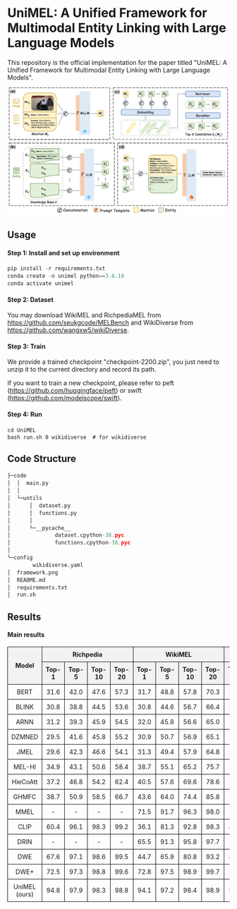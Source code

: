 # UniMEL: A Unified Framework for Multimodal Entity Linking with Large Language Models

This repository is the official implementation for the paper titled "UniMEL: A Unified Framework for Multimodal Entity Linking with Large Language Models".

<p align="center">
  <img src="framework.png" alt="unimel" width="640">
</p>

## Usage

#### Step 1: Install and set up environment

```python
pip install -r requirements.txt
conda create -n unimel python==3.8.18
conda activate unimel
```



#### Step 2: Dataset

You may download WikiMEL and RichpediaMEL from https://github.com/seukgcode/MELBench and WikiDiverse from https://github.com/wangxw5/wikiDiverse.

#### Step 3: Train

We provide a trained checkpoint "checkpoint-2200.zip", you just need to unzip it to the current directory and record its path.

If you want to train a new checkpoint, please refer to peft (https://github.com/huggingface/peft) or swift (https://github.com/modelscope/swift).



#### Step 4: Run

```
cd UniMEL
bash run.sh 0 wikidiverse  # for wikidiverse
```



## Code Structure

```python
├─code
│  │  main.py
│  │  
│  └─untils
│      │  dataset.py
│      │  functions.py
│      │  
│      └─__pycache__
│              dataset.cpython-38.pyc
│              functions.cpython-38.pyc
│              
└─config
        wikidiverse.yaml
│  framework.png
│  README.md
│  requirements.txt
│  run.sh
```

## Results

#### Main results

<!DOCTYPE html>
<html lang="en">
<head>
<meta charset="UTF-8">
<title>Model Performance Table</title>
<style>
  table {
    width: 100%;
    border-collapse: collapse;
  }
  th, td {
    border: 1px solid black;
    padding: 8px;
    text-align: center;
  }
  th {
    background-color: #f2f2f2;
  }
</style>
</head>
<body>
<table>
  <thead>
    <tr>
      <th rowspan="2">Model</th>
      <th colspan="4">Richpedia</th>
      <th colspan="4">WikiMEL</th>
      <th colspan="4">Wikidiverse</th>
    </tr>
    <tr>
      <th>Top-1</th>
      <th>Top-5</th>
      <th>Top-10</th>
      <th>Top-20</th>
      <th>Top-1</th>
      <th>Top-5</th>
      <th>Top-10</th>
      <th>Top-20</th>
      <th>Top-1</th>
      <th>Top-5</th>
      <th>Top-10</th>
      <th>Top-20</th>
    </tr>
  </thead>
  <tbody>
    <tr>
      <td>BERT</td>
      <td>31.6</td>
      <td>42.0</td>
      <td>47.6</td>
      <td>57.3</td>
      <td>31.7</td>
      <td>48.8</td>
      <td>57.8</td>
      <td>70.3</td>
      <td>22.2</td>
      <td>53.8</td>
      <td>69.8</td>
      <td>82.8</td>
    </tr>
    <tr>
      <td>BLINK</td>
      <td>30.8</td>
      <td>38.8</td>
      <td>44.5</td>
      <td>53.6</td>
      <td>30.8</td>
      <td>44.6</td>
      <td>56.7</td>
      <td>66.4</td>
      <td>22.4</td>
      <td>50.5</td>
      <td>68.4</td>
      <td>76.6</td>
    </tr>
    <tr>
      <td>ARNN</td>
      <td>31.2</td>
      <td>39.3</td>
      <td>45.9</td>
      <td>54.5</td>
      <td>32.0</td>
      <td>45.8</td>
      <td>56.6</td>
      <td>65.0</td>
      <td>-</td>
      <td>-</td>
      <td>-</td>
      <td>-</td>
    </tr>
    <tr>
      <td>DZMNED</td>
      <td>29.5</td>
      <td>41.6</td>
      <td>45.8</td>
      <td>55.2</td>
      <td>30.9</td>
      <td>50.7</td>
      <td>56.9</td>
      <td>65.1</td>
      <td>-</td>
      <td>39.1</td>
      <td>-</td>
      <td>-</td>
    </tr>
    <tr>
      <td>JMEL</td>
      <td>29.6</td>
      <td>42.3</td>
      <td>46.6</td>
      <td>54.1</td>
      <td>31.3</td>
      <td>49.4</td>
      <td>57.9</td>
      <td>64.8</td>
      <td>21.9</td>
      <td>54.5</td>
      <td>69.9</td>
      <td>76.3</td>
    </tr>
    <tr>
      <td>MEL-HI</td>
      <td>34.9</td>
      <td>43.1</td>
      <td>50.6</td>
      <td>58.4</td>
      <td>38.7</td>
      <td>55.1</td>
      <td>65.2</td>
      <td>75.7</td>
      <td>27.1</td>
      <td>60.7</td>
      <td>78.7</td>
      <td>89.2</td>
    </tr>
    <tr>
      <td>HieCoAtt</td>
      <td>37.2</td>
      <td>46.8</td>
      <td>54.2</td>
      <td>62.4</td>
      <td>40.5</td>
      <td>57.6</td>
      <td>69.6</td>
      <td>78.6</td>
      <td>28.4</td>
      <td>63.5</td>
      <td>84.0</td>
      <td>92.6</td>
    </tr>
    <tr>
      <td>GHMFC</td>
      <td>38.7</td>
      <td>50.9</td>
      <td>58.5</td>
      <td>66.7</td>
      <td>43.6</td>
      <td>64.0</td>
      <td>74.4</td>
      <td>85.8</td>
      <td>-</td>
      <td>-</td>
      <td>-</td>
      <td>-</td>
    </tr>
    <tr>
      <td>MMEL</td>
      <td>-</td>
      <td>-</td>
      <td>-</td>
      <td>-</td>
      <td>71.5</td>
      <td>91.7</td>
      <td>96.3</td>
      <td>98.0</td>
      <td>-</td>
      <td>-</td>
      <td>-</td>
      <td>-</td>
    </tr>
    <tr>
      <td>CLIP</td>
      <td>60.4</td>
      <td>96.1</td>
      <td>98.3</td>
      <td>99.2</td>
      <td>36.1</td>
      <td>81.3</td>
      <td>92.8</td>
      <td>98.3</td>
      <td>42.4</td>
      <td>80.5</td>
      <td>91.7</td>
      <td>96.6</td>
    </tr>
    <tr>
      <td>DRIN</td>
      <td>-</td>
      <td>-</td>
      <td>-</td>
      <td>-</td>
      <td>65.5</td>
      <td>91.3</td>
      <td>95.8</td>
      <td>97.7</td>
      <td>-</td>
      <td>-</td>
      <td>-</td>
      <td>-</td>
    </tr>
    <tr>
      <td>DWE</td>
      <td>67.6</td>
      <td>97.1</td>
      <td>98.6</td>
      <td>99.5</td>
      <td>44.7</td>
      <td>65.9</td>
      <td>80.8</td>
      <td>93.2</td>
      <td>47.5</td>
      <td>81.3</td>
      <td>92.0</td>
      <td>96.9</td>
    </tr>
    <tr>
      <td>DWE+</td>
      <td>72.5</td>
      <td>97.3</td>
      <td>98.8</td>
      <td>99.6</td>
      <td>72.8</td>
      <td>97.5</td>
      <td>98.9</td>
      <td>99.7</td>
      <td>51.2</td>
      <td>91.0</td>
      <td>96.3</td>
      <td>98.9</td>
    </tr>
    <tr>
      <td>UniMEL (ours)</td>
      <td>94.8</td>
      <td>97.9</td>
      <td>98.3</td>
      <td>98.8</td>
      <td>94.1</td>
      <td>97.2</td>
      <td>98.4</td>
      <td>98.9</td>
      <td>92.9</td>
      <td>97.0</td>
      <td>99.5</td>
      <td>99.8</td>
    </tr>
  </tbody>
</table>
</body>
</html>

